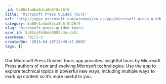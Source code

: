 ```yaml
---
_id: 5a88e1adbd6dca0d5f0d26f0
title: 'Microsoft Press Guided Tours'
url: 'http://apps.microsoft.com/windows/en-us/app/microsoft-press-guided-tours/bccb3097-0491-48b1-9b7f-46e5c7e8bcac'
category: 5a88e1adbd6dca0d5f0d26f0
slug: 'microsoft-press-guided-tours'
user_id: 5a83ce59d6eb0005c4ecda2c
username: 'bill-s'
createdOn: '2015-04-18T13:49:47.000Z'
tags: []
---
```


Our Microsoft Press Guided Tours app provides insightful tours by Microsoft Press authors of new and evolving Microsoft technologies. Use the app to explore technical topics in powerful new ways, including multiple ways to mark up content so it’s more useful to you.
